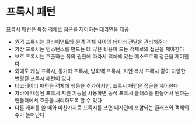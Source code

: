 # 프록시 패턴

프록시 패턴은 특정 객체로 접근을 제어하는 대리인을 제공

- 원격 프록시는 클라이언트와 원격 객체 사이의 데이터 전달을 관리해준다
- 가상 프록시는 인스턴스를 만드는 데 많은 비용이 드는 객체로의 접근을 제아한다
- 보호 프록시는 호출하는 쪽의 권한에 따라서 객체에 있는 메소드로의 접근을 제어한다
- 외에도 캐싱 프록시, 동기화 프록시, 방화벽 프록시, 지연 복사 프록시 같이 다양한 변형된 프록시 패턴이 있다
- 데코레이터 패턴은 객체에 행동을 추가하지만, 프록시 패턴은 접근을 제어한다
- 자바에 내장된 프록시 지원 기능을 사용하면 동적 프록시 클래스를 만들어서 원하는 핸들러에서 호출을 처리하도록 할 수 있다
- 다른 래퍼를 쓸 때와 마찬가지로 프록시를 쓰면 디자인에 포함되는 클래스와 객체의 수가 늘어난다
